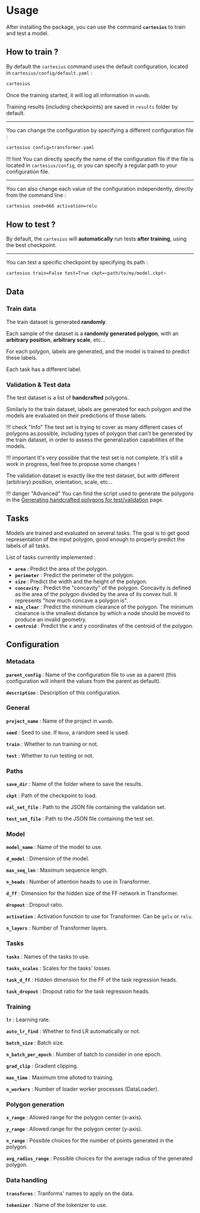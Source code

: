 # Usage

After installing the package, you can use the command **`cartesius`** to train and test a model.

## How to train ?

By default the `cartesius` command uses the default configuration, located in `cartesius/config/default.yaml` :

```bash
cartesius
```

Once the training started, it will log all information in `wandb`.

Training results (including checkpoints) are saved in `results` folder by default.

---

You can change the configuration by specifying a different configuration file :

```bash
cartesius config=transformer.yaml
```

!!! hint
    You can directly specify the name of the configuration file if the file is located in `cartesius/config`, or you can specify a regular path to your configuration file. 

---

You can also change each value of the configuration independently, directly from the command line :

```bash
cartesius seed=666 activation=relu
```

## How to test ?

By default, the `cartesius` will **automatically** run tests **after training**, using the best checkpoint.

---

You can test a specific checkpoint by specifying its path :

```bash
cartesius train=False test=True ckpt=<path/to/my/model.ckpt>
```

## Data

### Train data

The train dataset is generated **randomly**.

Each sample of the dataset is a **randomly generated polygon**, with an **arbitrary position**, **arbitrary scale**, etc...

For each polygon, labels are generated, and the model is trained to predict these labels.

Each task has a different label.

### Validation & Test data

The test dataset is a list of **handcrafted** polygons.

Similarly to the train dataset, labels are generated for each polygon and the models are evaluated on their predictions of those labels.

!!! check "Info"
    The test set is trying to cover as many different cases of polygons as possible, including types of polygon that can't be generated by the train dataset, in order to assess the generalization capabilities of the models.

!!! important
    It's very possible that the test set is not complete. It's still a work in progress, feel free to propose some changes !

The validation dataset is exactly like the test dataset, but with different (arbitrary) position, orientation, scale, etc...

!!! danger "Advanced"
    You can find the script used to generate the polygons in the [Generating handcrafted polygons for test/validation](gen_handcraft_poly.md) page.

## Tasks

Models are trained and evaluated on several tasks. The goal is to get good representation of the input polygon, good enough to properly predict the labels of all tasks.

List of tasks currently implemented :

* **`area`** : Predict the area of the polygon.
* **`perimeter`** : Predict the perimeter of the polygon.
* **`size`** : Predict the width and the height of the polygon.
* **`concavity`** : Predict the "concavity" of the polygon. Concavity is defined as the area of the polygon divided by the area of its convex hull. It represents "how much concave a polygon is".
* **`min_clear`** : Predict the minimum clearance of the polygon. The minimum clearance is the smallest distance by which a node should be moved to produce an invalid geometry.
* **`centroid`** : Predict the x and y coordinates of the centroid of the polygon.

## Configuration

### Metadata

**`parent_config`** : Name of the configuration file to use as a parent (this configuration will inherit the values from the parent as default).

**`description`** : Description of this configuration.

### General

**`project_name`** : Name of the project in `wandb`.

**`seed`** : Seed to use. If `None`, a random seed is used.

**`train`** : Whether to run training or not.

**`test`** : Whether to run testing or not.

### Paths

**`save_dir`** : Name of the folder where to save the results.

**`ckpt`** : Path of the checkpoint to load.

**`val_set_file`** : Path to the JSON file containing the validation set.

**`test_set_file`** : Path to the JSON file containing the test set.

### Model

**`model_name`** : Name of the model to use.

**`d_model`** : Dimension of the model.

**`max_seq_len`** : Maximum sequence length.

**`n_heads`** : Number of attention heads to use in Transformer.

**`d_ff`** : Dimension for the hidden size of the FF network in Transformer.

**`dropout`** : Dropout ratio.

**`activation`** : Activation function to use for Transformer. Can be `gelu` or `relu`.

**`n_layers`** : Number of Transformer layers.

### Tasks

**`tasks`** : Names of the tasks to use.

**`tasks_scales`** : Scales for the tasks' losses.

**`task_d_ff`** : Hidden dimension for the FF of the task regression heads.

**`task_dropout`** : Dropout ratio for the task regression heads.

### Training

**`lr`** : Learning rate.

**`auto_lr_find`** : Whether to find LR automatically or not.

**`batch_size`** : Batch size.

**`n_batch_per_epoch`** : Number of batch to consider in one epoch.

**`grad_clip`** : Gradient clipping.

**`max_time`** : Maximum time alloted to training.

**`n_workers`** : Number of loader worker processes (DataLoader).

### Polygon generation

**`x_range`** : Allowed range for the polygon center (x-axis).

**`y_range`** : Allowed range for the polygon center (y-axis).

**`n_range`** : Possible choices for the number of points generated in the polygon.

**`avg_radius_range`** : Possible choices for the average radius of the generated polygon.

### Data handling
 
**`transforms`** : Tranforms' names to apply on the data.

**`tokenizer`** : Name of the tokenizer to use.
